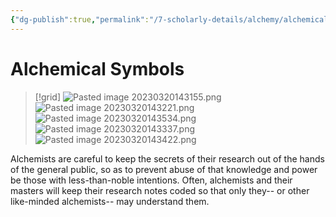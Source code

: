 ```yaml
---
{"dg-publish":true,"permalink":"/7-scholarly-details/alchemy/alchemical-symbols/","noteIcon":""}
---
```


# Alchemical Symbols

>[!grid]
>![Pasted image 20230320143155.png](/img/user/x.%20Assets/Attachments/Pasted%20image%2020230320143155.png)
>![Pasted image 20230320143221.png](/img/user/x.%20Assets/Attachments/Pasted%20image%2020230320143221.png)
>![Pasted image 20230320143534.png](/img/user/x.%20Assets/Attachments/Pasted%20image%2020230320143534.png)
>![Pasted image 20230320143337.png](/img/user/x.%20Assets/Attachments/Pasted%20image%2020230320143337.png)
>![Pasted image 20230320143422.png](/img/user/x.%20Assets/Attachments/Pasted%20image%2020230320143422.png)

Alchemists are careful to keep the secrets of their research out of the hands of the general public, so as to prevent abuse of that knowledge and power be those with less-than-noble intentions. Often, alchemists and their masters will keep their research notes coded so that only they-- or other like-minded alchemists-- may understand them.